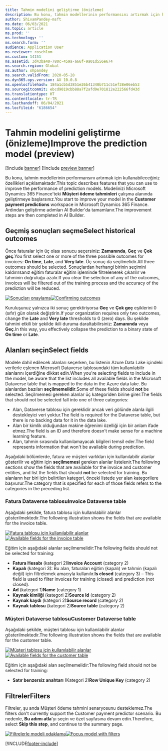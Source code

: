 ```yaml
---
title: Tahmin modelini geliştirme (önizleme)
description: Bu konu, tahmin modellerinin performansını artırmak için kullanabileceğiniz özellikleri açıklamaktadır.
author: ShivamPandey-msft
ms.date: 06/03/2021
ms.topic: article
ms.prod: ''
ms.technology: ''
ms.search.form: ''
audience: Application User
ms.reviewer: roschlom
ms.custom: 14151
ms.assetid: 3d43ba40-780c-459a-a66f-9a01d556e674
ms.search.region: Global
ms.author: shpandey
ms.search.validFrom: 2020-05-28
ms.dyn365.ops.version: AX 10.0.8
ms.openlocfilehash: 184a1cb5d3851e26b41340b711c51ef38e06eb53
ms.sourcegitcommit: ebcd9019cbb88a7f2afd9e701812e222566fd43d
ms.translationtype: HT
ms.contentlocale: tr-TR
ms.lasthandoff: 06/04/2021
ms.locfileid: "6186654"
---
```

# <a name="improve-the-prediction-model-preview"></a><span data-ttu-id="4d5a7-103">Tahmin modelini geliştirme (önizleme)</span><span class="sxs-lookup"><span data-stu-id="4d5a7-103">Improve the prediction model (preview)</span></span>

[!include [banner](../includes/banner.md)]
[!include [preview banner](../includes/preview-banner.md)]

<span data-ttu-id="4d5a7-104">Bu konu, tahmin modellerinin performansını artırmak için kullanabileceğiniz özellikleri açıklamaktadır.</span><span class="sxs-lookup"><span data-stu-id="4d5a7-104">This topic describes features that you can use to improve the performance of prediction models.</span></span> <span data-ttu-id="4d5a7-105">Modelinizi Microsoft Dynamics 365 Finance'teki **Müşteri ödeme tahminleri** çalışma alanında geliştirmeye başlarsınız.</span><span class="sxs-lookup"><span data-stu-id="4d5a7-105">You start to improve your model in the **Customer payment predictions** workspace in Microsoft Dynamics 365 Finance.</span></span> <span data-ttu-id="4d5a7-106">Ardından geliştirme adımları AI Builder'da tamamlanır.</span><span class="sxs-lookup"><span data-stu-id="4d5a7-106">The improvement steps are then completed in AI Builder.</span></span>

## <a name="select-historical-outcomes"></a><span data-ttu-id="4d5a7-107">Geçmiş sonuçları seçme</span><span class="sxs-lookup"><span data-stu-id="4d5a7-107">Select historical outcomes</span></span>

<span data-ttu-id="4d5a7-108">Önce faturalar için üç olası sonucu seçersiniz: **Zamanında**, **Geç** ve **Çok geç**.</span><span class="sxs-lookup"><span data-stu-id="4d5a7-108">You first select one or more of the three possible outcomes for invoices: **On time**, **Late**, and **Very late**.</span></span> <span data-ttu-id="4d5a7-109">Üç sonuç da seçilmelidir.</span><span class="sxs-lookup"><span data-stu-id="4d5a7-109">All three outcomes should be selected.</span></span> <span data-ttu-id="4d5a7-110">Sonuçlardan herhangi birinin seçimini kaldırırsanız eğitim faturalar eğitim işleminde filtrelenerek çıkarılır ve tahminin doğruluğu azalır.</span><span class="sxs-lookup"><span data-stu-id="4d5a7-110">If you clear the selection of any of the outcomes, invoices will be filtered out of the training process and the accuracy of the prediction will be reduced.</span></span>

<span data-ttu-id="4d5a7-111">[![Sonuçları onaylama](./media/confirm-3-outcomes.png)](./media/confirm-3-outcomes.png)</span><span class="sxs-lookup"><span data-stu-id="4d5a7-111">[![Confirming outcomes](./media/confirm-3-outcomes.png)](./media/confirm-3-outcomes.png)</span></span>

<span data-ttu-id="4d5a7-112">Kuruluşunuz yalnızca iki sonuç gerektiriyorsa **Geç** ve **Çok geç** eşiklerini 0 (sıfır) gün olarak değiştirin.</span><span class="sxs-lookup"><span data-stu-id="4d5a7-112">If your organization requires only two outcomes, change the **Late** and **Very late** thresholds to 0 (zero) days.</span></span> <span data-ttu-id="4d5a7-113">Bu şekilde tahmini etkili bir şekilde ikili duruma daraltabilirsiniz: **Zamanında** veya **Geç**.</span><span class="sxs-lookup"><span data-stu-id="4d5a7-113">In this way, you effectively collapse the prediction to a binary state of **On time** or **Late**.</span></span>

## <a name="select-fields"></a><span data-ttu-id="4d5a7-114">Alanları seçin</span><span class="sxs-lookup"><span data-stu-id="4d5a7-114">Select fields</span></span>

<span data-ttu-id="4d5a7-115">Modele dahil edilecek alanları seçerken, bu listenin Azure Data Lake içindeki verilerle eşlenen Microsoft Dataverse tablosundaki tüm kullanılabilir alanlarını içerdiğine dikkat edin.</span><span class="sxs-lookup"><span data-stu-id="4d5a7-115">When you're selecting fields to include in the model, be aware that the list includes all available fields in the Microsoft Dataverse table that is mapped to the data in the Azure data lake.</span></span> <span data-ttu-id="4d5a7-116">Bu alanlardan bazıları **seçilmemelidir**.</span><span class="sxs-lookup"><span data-stu-id="4d5a7-116">Some of these fields should **not** be selected.</span></span> <span data-ttu-id="4d5a7-117">Seçilmemesi gereken alanlar üç kategoriden birine girer:</span><span class="sxs-lookup"><span data-stu-id="4d5a7-117">The fields that should not be selected fall into one of three categories:</span></span>

- <span data-ttu-id="4d5a7-118">Alan, Dataverse tablosu için gereklidir ancak veri gölünde alanla ilgili destekleyici veri yoktur.</span><span class="sxs-lookup"><span data-stu-id="4d5a7-118">The field is required for the Dataverse table, but there is no backing data for it in the data lake.</span></span>
- <span data-ttu-id="4d5a7-119">Alan bir kimlik olduğundan makine öğrenimi özelliği için bir anlam ifade etmez.</span><span class="sxs-lookup"><span data-stu-id="4d5a7-119">The field is an ID and therefore doesn't make sense for a machine learning feature.</span></span>
- <span data-ttu-id="4d5a7-120">Alan, tahmin sırasında kullanılamayacak bilgileri temsil eder.</span><span class="sxs-lookup"><span data-stu-id="4d5a7-120">The field represents information that won't be available during prediction.</span></span>

<span data-ttu-id="4d5a7-121">Aşağıdaki bölümlerde, fatura ve müşteri varlıkları için kullanılabilir alanlar gösterilir ve eğitim için **seçilmemesi** gereken alanlar listelenir.</span><span class="sxs-lookup"><span data-stu-id="4d5a7-121">The following sections show the fields that are available for the invoice and customer entities, and list the fields that should **not** be selected for training.</span></span> <span data-ttu-id="4d5a7-122">Bu alanların her biri için belirtilen kategori, önceki listede yer alan kategorilere başvurur.</span><span class="sxs-lookup"><span data-stu-id="4d5a7-122">The category that is specified for each of those fields refers to the categories in the preceding list.</span></span>
 
### <a name="invoice-dataverse-table"></a><span data-ttu-id="4d5a7-123">Fatura Dataverse tablosu</span><span class="sxs-lookup"><span data-stu-id="4d5a7-123">Invoice Dataverse table</span></span>

<span data-ttu-id="4d5a7-124">Aşağıdaki şekilde, fatura tablosu için kullanılabilir alanlar gösterilmektedir.</span><span class="sxs-lookup"><span data-stu-id="4d5a7-124">The following illustration shows the fields that are available for the invoice table.</span></span>

<span data-ttu-id="4d5a7-125">[![Fatura tablosu için kullanılabilir alanlar](./media/available-fields.png)](./media/available-fields.png)</span><span class="sxs-lookup"><span data-stu-id="4d5a7-125">[![Available fields for the invoice table](./media/available-fields.png)](./media/available-fields.png)</span></span>

<span data-ttu-id="4d5a7-126">Eğitim için aşağıdaki alanlar seçilmemelidir:</span><span class="sxs-lookup"><span data-stu-id="4d5a7-126">The following fields should not be selected for training:</span></span>

- <span data-ttu-id="4d5a7-127">**Fatura Hesabı** (kategori 2)</span><span class="sxs-lookup"><span data-stu-id="4d5a7-127">**Invoice Account** (category 2)</span></span>
- <span data-ttu-id="4d5a7-128">**Kapalı** (kategori 3): Bu alan, faturaları eğitim (kapalı) ve tahmin (kapalı değil) için filtrelemek amacıyla kullanılır.</span><span class="sxs-lookup"><span data-stu-id="4d5a7-128">**Is closed** (category 3) – This field is used to filter invoices for training (closed) and prediction (not closed).</span></span>
- <span data-ttu-id="4d5a7-129">**Ad** (kategori 1)</span><span class="sxs-lookup"><span data-stu-id="4d5a7-129">**Name** (category 1)</span></span>
- <span data-ttu-id="4d5a7-130">**Kaynak kimliği** (kategori 2)</span><span class="sxs-lookup"><span data-stu-id="4d5a7-130">**Source Id** (category 2)</span></span>
- <span data-ttu-id="4d5a7-131">**Kaynak kaydı** (kategori 2)</span><span class="sxs-lookup"><span data-stu-id="4d5a7-131">**Source record** (category 2)</span></span>
- <span data-ttu-id="4d5a7-132">**Kaynak tablosu** (kategori 2)</span><span class="sxs-lookup"><span data-stu-id="4d5a7-132">**Source table** (category 2)</span></span>

### <a name="customer-dataverse-table"></a><span data-ttu-id="4d5a7-133">Müşteri Dataverse tablosu</span><span class="sxs-lookup"><span data-stu-id="4d5a7-133">Customer Dataverse table</span></span>

<span data-ttu-id="4d5a7-134">Aşağıdaki şekilde, müşteri tablosu için kullanılabilir alanlar gösterilmektedir.</span><span class="sxs-lookup"><span data-stu-id="4d5a7-134">The following illustration shows the fields that are available for the customer table.</span></span>

<span data-ttu-id="4d5a7-135">[![Müşteri tablosu için kullanılabilir alanlar](./media/related-entities.png)](./media/related-entities.png)</span><span class="sxs-lookup"><span data-stu-id="4d5a7-135">[![Available fields for the customer table](./media/related-entities.png)](./media/related-entities.png)</span></span>

<span data-ttu-id="4d5a7-136">Eğitim için aşağıdaki alan seçilmemelidir:</span><span class="sxs-lookup"><span data-stu-id="4d5a7-136">The following field should not be selected for training:</span></span>

- <span data-ttu-id="4d5a7-137">**Satır benzersiz anahtarı** (Kategori 2)</span><span class="sxs-lookup"><span data-stu-id="4d5a7-137">**Row Unique Key** (category 2)</span></span>

## <a name="filters"></a><span data-ttu-id="4d5a7-138">Filtreler</span><span class="sxs-lookup"><span data-stu-id="4d5a7-138">Filters</span></span>

<span data-ttu-id="4d5a7-139">Filtreler, şu anda Müşteri ödeme tahmini senaryosunu desteklemez.</span><span class="sxs-lookup"><span data-stu-id="4d5a7-139">The filters don't currently support the Customer payment predictor scenario.</span></span> <span data-ttu-id="4d5a7-140">Bu nedenle, **Bu adımı atla**'yı seçin ve özet sayfasına devam edin.</span><span class="sxs-lookup"><span data-stu-id="4d5a7-140">Therefore, select **Skip this step**, and continue to the summary page.</span></span>

<span data-ttu-id="4d5a7-141">[![Filtrelerle modeli odaklama](./media/focus-model-with-filters.png)](./media/focus-model-with-filters.png)</span><span class="sxs-lookup"><span data-stu-id="4d5a7-141">[![Focus model with filters](./media/focus-model-with-filters.png)](./media/focus-model-with-filters.png)</span></span>

[!INCLUDE[footer-include](../../includes/footer-banner.md)]
